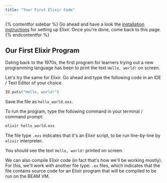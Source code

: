 ```yaml
---
title: "Your First Elixir Code"
---
```

{% contentfor sidebar %}
Go ahead and have a look the [installation instructions](https://elixir-lang.org/install.html) for setting up Elixir. Once you're done, come back to this page.
{% endcontentfor %}

## Our First Elixir Program
Dating back to the 1970s, the first program for learners trying out a new programming language has been to print the text `Hello, world!` on screen.

Let's try the same for Elixir. Go ahead and type the following code in an IDE / Text Editor of your choice.

```elixir
IO.puts("Hello, world!")
```

Save the file as `hello_world.exs`.

To run the program, type the following command in your terminal / command prompt:

```sh
elixir hello_world.exs
```

The file type `.exs` indicates that it's an Elixir script, to be run line-by-line by `elixir` interpreter.

You should see the text `Hello, world!` printed on screen.

We can also compile Elixir code (in fact that's how we'll be working mostly). For this, we'll work with another file type: `.ex` files, which indicates that the file contains source code for an Elixir program that will be compiled to be run on the BEAM VM.